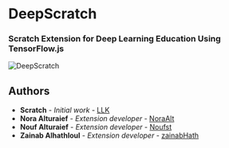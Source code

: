 # DeepScratch
### Scratch Extension for Deep Learning Education Using TensorFlow.js
![DeepScratch](https://i.ibb.co/TTTwmb7/newblocks.png)

## Authors

* **Scratch** - *Initial work* - [LLK](https://github.com/LLK)
* **Nora Alturaief** - *Extension developer* - [NoraAlt](https://github.com/NoraAlt)
* **Nouf Alturaief** - *Extension developer* - [Noufst](https://github.com/Noufst)
* **Zainab Alhathloul** - *Extension developer* - [zainabHath](https://github.com/zainabHath)
